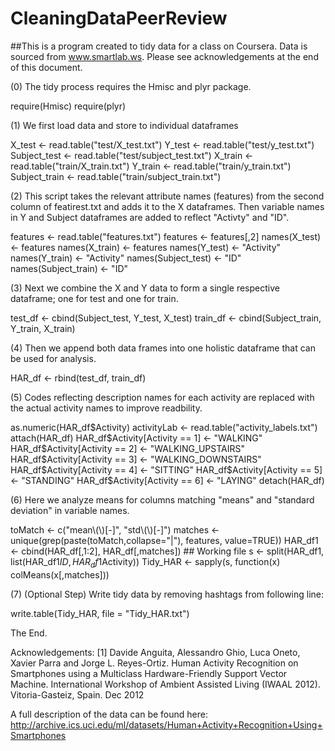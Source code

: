 CleaningDataPeerReview
======================

##This is a program created to tidy data for a class on Coursera. Data is sourced from www.smartlab.ws. Please see acknowledgements at the end of this document. 

(0) The tidy process requires the Hmisc and plyr package.

require(Hmisc)
require(plyr)

(1) We first load data and store to individual dataframes

X_test <- read.table("test/X_test.txt")
Y_test <- read.table("test/y_test.txt")
Subject_test <- read.table("test/subject_test.txt")
X_train <- read.table("train/X_train.txt")
Y_train <- read.table("train/y_train.txt")
Subject_train <- read.table("train/subject_train.txt")

(2) This script takes the relevant attribute names (features) from the second column of featirest.txt and adds it to the X dataframes. Then variable names in Y and Subject dataframes are added to reflect "Activty" and "ID".

features <- read.table("features.txt")
features <- features[,2]
names(X_test) <- features
names(X_train) <- features
names(Y_test) <- "Activity"
names(Y_train) <- "Activity"
names(Subject_test) <- "ID"
names(Subject_train) <- "ID"

(3) Next we combine the X and Y data to form a single respective dataframe; one for test and one for train.

test_df <- cbind(Subject_test, Y_test, X_test)
train_df <- cbind(Subject_train, Y_train, X_train)

(4) Then we append both data frames into one holistic dataframe that can be used for analysis.

HAR_df <- rbind(test_df, train_df)

(5) Codes reflecting description names for each activity are replaced with the actual activity names to improve readbility.

as.numeric(HAR_df$Activity)
activityLab <- read.table("activity_labels.txt")
attach(HAR_df)
HAR_df$Activity[Activity == 1] <- "WALKING"
HAR_df$Activity[Activity == 2] <- "WALKING_UPSTAIRS"
HAR_df$Activity[Activity == 3] <- "WALKING_DOWNSTAIRS"
HAR_df$Activity[Activity == 4] <- "SITTING"
HAR_df$Activity[Activity == 5] <- "STANDING"
HAR_df$Activity[Activity == 6] <- "LAYING"
detach(HAR_df)

(6) Here we analyze means for columns matching "means" and "standard deviation" in variable names.

toMatch <- c("mean\\(\\)[-]", "std\\(\\)[-]")
matches <- unique(grep(paste(toMatch,collapse="|"), features, value=TRUE))
HAR_df1 <- cbind(HAR_df[,1:2], HAR_df[,matches]) ## Working file
s <- split(HAR_df1, list(HAR_df1$ID, HAR_df1$Activity))
Tidy_HAR <- sapply(s, function(x) colMeans(x[,matches]))

(7) (Optional Step) Write tidy data by removing hashtags from following line:

write.table(Tidy_HAR, file = "Tidy_HAR.txt")


The End. 

Acknowledgements:
[1] Davide Anguita, Alessandro Ghio, Luca Oneto, Xavier Parra and Jorge L. Reyes-Ortiz. Human Activity Recognition on Smartphones using a Multiclass Hardware-Friendly Support Vector Machine. International Workshop of Ambient Assisted Living (IWAAL 2012). Vitoria-Gasteiz, Spain. Dec 2012

A full description of the data can be found here: http://archive.ics.uci.edu/ml/datasets/Human+Activity+Recognition+Using+Smartphones 
